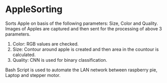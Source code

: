 # AppleSorting
Sorts Apple on basis of the following parameters: Size, Color and Quality. Images of Apples are captured and then sent for the processing of above 3 parameters.

1) Color: RGB values are checked.
2) Size: Contour around apple is created and then area in the countour is calculated.
3) Quality: CNN is used for binary classification.

Bash Script is used to automate the LAN network between raspberry pie, Laptop and stepper motor.
